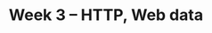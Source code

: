---
title: "Week 3 \u2013 HTTP, Web data"
weekNumber: 3
days:
  - date: '2024-08-19'
    events:
      - name: LAB 4
        type: lab
        title: Hypothesis and Permutation Testing
        # url: https://github.com/dsc-courses/dsc80-2024-sp/tree/main/labs/lab04
        reading: '[Ch. 17](https://learningds.org/ch/17/inf_pred_gen_intro.html)'

  - date: '2024-08-20'
    events:
      - name: LEC 9
        type: lecture
        title: HTTP Basics
        # blank: resources/lectures/lec09/lec09-live.html
        # filled: resources/lectures/lec09/lec09.html
        reading: '[Ch. 14.2-14.4](https://learningds.org/ch/14/web_json.html)'
      - name: EXAM
        type: exam
        title: Midterm Exam (in class)
        # blank: resources/exams/midterm.pdf
        # filled: resources/exams/SOLUTIONS-midterm.pdf
        reading: '[Info Sheet for Midterm](resources/exams/midterm-info.pdf)'

  - date: '2024-08-21'
    events:
      - name: PROJ 2
        type: proj
        title: Project 2
        reading: ''
        # url: https://github.com/dsc-courses/dsc80-2024-sp/tree/main/projects/02-loan_applications
      - name: DISC 3
        type: disc
        # blank: discussions/disc05/disc05_worksheet.pdf
        # filled: discussions/disc05/disc05_filled.pdf
        title: Exam Prep
        # reading: '[Slides](discussions/disc05/disc05.pdf), [Video](https://youtu.be/IFUWwKEfpio)'
        # reading: '[Slides](discussions/disc06/disc06.pdf)'

  - date: '2024-08-22'
    events:
      - name: LEC 10
        type: lecture
        title: Web Scraping
        # blank: resources/lectures/lec10/lec10-live.html
        # filled: resources/lectures/lec10/lec10.html
        reading: '[Ch. 14.2-14.4](https://learningds.org/ch/14/web_json.html)'
        # podcast: https://youtu.be/ji-HZpaO5ng
      - name: LEC 11
        type: lecture
        title: Regular Expressions
        # blank: resources/lectures/lec11/lec11-live.html
        # filled: resources/lectures/lec11/lec11.html
        reading: '[Ch. 13](https://learningds.org/ch/13/text_intro.html)'

  - date: '2024-08-23'
    events:
      - name: LAB 5
        type: lab
        title: Missing Values and Imputation
        # url: https://github.com/dsc-courses/dsc80-2024-sp/tree/main/labs/lab05
        reading: ''
---